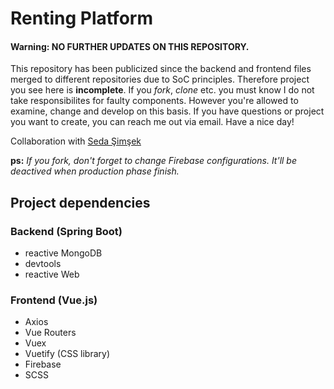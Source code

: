 # Renting Platform
#### Warning: NO FURTHER UPDATES ON THIS REPOSITORY.
This repository has been publicized since the backend and frontend files merged to different repositories due to SoC principles. Therefore project you see here is **incomplete**. If you *fork*, *clone* etc. you must know I do not take responsibilites for faulty components. However you're allowed to examine, change and develop on this basis. If you have questions or project you want to create, you can reach me out via email. Have a nice day!

Collaboration with [Seda Şimşek](https://github.com/sedasimsek)

**ps:** *If you fork, don't forget to change Firebase configurations. It'll be deactived when production phase finish.*

## Project dependencies
### Backend (Spring Boot)
- reactive MongoDB
- devtools
- reactive Web

### Frontend (Vue.js)
- Axios
- Vue Routers
- Vuex
- Vuetify (CSS library)
- Firebase
- SCSS
